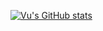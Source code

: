 [![Vu's GitHub stats](https://github-readme-stats-sigma-five.vercel.app/api?username=nphivu414&show_icons=true&count_private=true&include_all_commits=true&theme=dracula)](https://github.com/nphivu414/github-readme-stats)
